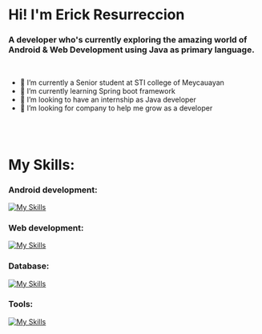 # Hi! I'm Erick Resurreccion

### A developer who's currently exploring the amazing world of Android & Web Development using Java as primary language.
<br>


- 🔭 I’m currently a Senior student at STI college of Meycauayan
- 🌱 I’m currently learning Spring boot framework
- 👯 I’m looking to have an internship as Java developer
- 🤔 I’m looking for company to help me grow as a developer

<br><br>
# My Skills:
### Android development:
[![My Skills](https://skillicons.dev/icons?i=java,kotlin)](https://skillicons.dev)
<br>
### Web development:
[![My Skills](https://skillicons.dev/icons?i=html,css,js,bootstrap,java,php,spring)](https://skillicons.dev)

### Database:
[![My Skills](https://skillicons.dev/icons?i=mysql,firebase,sqlite)](https://skillicons.dev)

### Tools:
[![My Skills](https://skillicons.dev/icons?i=androidstudio,vscode,github)](https://skillicons.dev)

